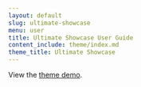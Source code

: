 ```yaml
---
layout: default
slug: ultimate-showcase
menu: user
title: Ultimate Showcase User Guide
content_include: theme/index.md
theme_title: Ultimate Showcase
---
```

View the [theme demo](http://www.etoilewebdesign.com/ultimate-showcase).
